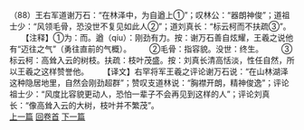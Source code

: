 （88）王右军道谢万石：“在林泽中，为自遒上①”；叹林公：“器朗神俊”；道祖士少：“风领毛骨，恐没世不复见如此人②”；道刘真长：“标云柯而不扶疏③”。
　　【注释】①为：而。遒（qíu）：刚劲有力。按：谢万石善自炫耀，王羲之说他有“迈往之气”（勇往直前的气概）。
　　②毛骨：指容貌。没世：终生。
　　③标云柯：高耸入云的树枝。扶疏：枝叶茂盛。按：刘真长清高恬淡，性任自然，所以王羲之这样赞誉他。
　　【译文】右罕将军王羲之评论谢万石说：“在山林湖泽这种隐居地里，自然会刚劲超群”；赞叹支道林说：“胸襟开朗，精神俊逸”；评论祖士少：“风度比容貌更动人，恐怕一辈子不会再见到这样的人”；评论刘真长：“像高耸入云的大树，枝叶并不繁茂”。
<br>[上一篇](08_087) [回卷首](08_000) [下一篇](08_089)
